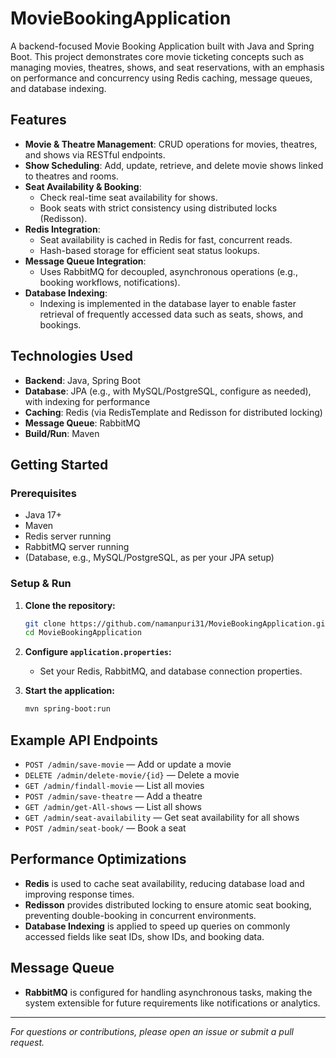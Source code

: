 # MovieBookingApplication

A backend-focused Movie Booking Application built with Java and Spring Boot. This project demonstrates core movie ticketing concepts such as managing movies, theatres, shows, and seat reservations, with an emphasis on performance and concurrency using Redis caching, message queues, and database indexing.

## Features

- **Movie & Theatre Management**: CRUD operations for movies, theatres, and shows via RESTful endpoints.
- **Show Scheduling**: Add, update, retrieve, and delete movie shows linked to theatres and rooms.
- **Seat Availability & Booking**: 
  - Check real-time seat availability for shows.
  - Book seats with strict consistency using distributed locks (Redisson).
- **Redis Integration**: 
  - Seat availability is cached in Redis for fast, concurrent reads.
  - Hash-based storage for efficient seat status lookups.
- **Message Queue Integration**: 
  - Uses RabbitMQ for decoupled, asynchronous operations (e.g., booking workflows, notifications).
- **Database Indexing**:
  - Indexing is implemented in the database layer to enable faster retrieval of frequently accessed data such as seats, shows, and bookings.

## Technologies Used

- **Backend**: Java, Spring Boot
- **Database**: JPA (e.g., with MySQL/PostgreSQL, configure as needed), with indexing for performance
- **Caching**: Redis (via RedisTemplate and Redisson for distributed locking)
- **Message Queue**: RabbitMQ
- **Build/Run**: Maven

## Getting Started

### Prerequisites

- Java 17+
- Maven
- Redis server running
- RabbitMQ server running
- (Database, e.g., MySQL/PostgreSQL, as per your JPA setup)

### Setup & Run

1. **Clone the repository:**
   ```bash
   git clone https://github.com/namanpuri31/MovieBookingApplication.git
   cd MovieBookingApplication
   ```

2. **Configure `application.properties`:**
   - Set your Redis, RabbitMQ, and database connection properties.

3. **Start the application:**
   ```bash
   mvn spring-boot:run
   ```

## Example API Endpoints

- `POST /admin/save-movie` — Add or update a movie
- `DELETE /admin/delete-movie/{id}` — Delete a movie
- `GET /admin/findall-movie` — List all movies
- `POST /admin/save-theatre` — Add a theatre
- `GET /admin/get-All-shows` — List all shows
- `GET /admin/seat-availability` — Get seat availability for all shows
- `POST /admin/seat-book/` — Book a seat

## Performance Optimizations

- **Redis** is used to cache seat availability, reducing database load and improving response times.
- **Redisson** provides distributed locking to ensure atomic seat booking, preventing double-booking in concurrent environments.
- **Database Indexing** is applied to speed up queries on commonly accessed fields like seat IDs, show IDs, and booking data.

## Message Queue

- **RabbitMQ** is configured for handling asynchronous tasks, making the system extensible for future requirements like notifications or analytics.
---

*For questions or contributions, please open an issue or submit a pull request.*

